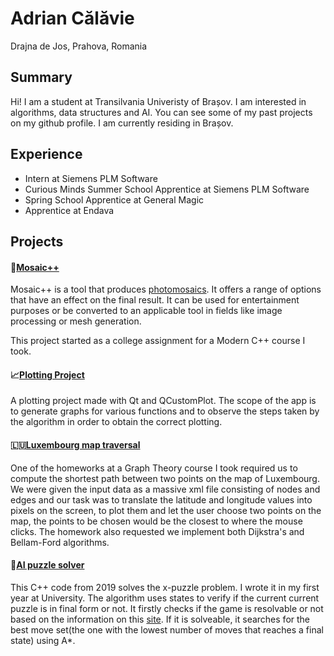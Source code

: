 # Adrian Călăvie
Drajna de Jos, Prahova, Romania

## Summary

Hi! I am a student at Transilvania Univeristy of Brașov. I am interested in algorithms, data structures and AI. You can see some of my past projects on my github profile. I am currently residing in Brașov.

## Experience

* Intern at Siemens PLM Software
* Curious Minds Summer School Apprentice at Siemens PLM Software
* Spring School Apprentice at General Magic
* Apprentice at Endava

## Projects

#### 🧩[Mosaic++](https://bitbucket.org/mosaic-pp/mosaic/src/master/)

Mosaic++ is a tool that produces [photomosaics](https://en.wikipedia.org/wiki/Photographic_mosaic). It offers a range of options that have an effect on the final
result. It can be used for entertainment purposes or be converted to an applicable tool in fields like image
processing or mesh generation.

This project started as a college assignment for a Modern C++ course I took.

#### 📈[Plotting Project](https://github.com/Florin9925/Plotting-)

A plotting project made with Qt and QCustomPlot. The scope of the app is to generate graphs for various functions and to observe the steps taken by the
algorithm in order to obtain the correct plotting. 

#### 🇱🇺[Luxembourg map traversal](https://github.com/adriancalavie/Luxembourg)

One of the homeworks at a Graph Theory course I took required us to compute the shortest path between
two points on the map of Luxembourg. We were given the input data as a massive xml file consisting of
nodes and edges and our task was to translate the latitude and longitude values into pixels on the screen,
to plot them and let the user choose two points on the map, the points to be chosen would be the closest to
where the mouse clicks. The homework also requested we implement both Dijkstra's and Bellam-Ford
algorithms.

####  🤖[AI puzzle solver](https://github.com/adriancalavie/AI-puzzle)

This C++ code from 2019 solves the x-puzzle problem. I wrote it in my first year at University.
The algorithm uses states to verify if the current current puzzle is in final form or not. It firstly checks if the
game is resolvable or not based on the information on this [site](http://kevingong.com/Math/SixteenPuzzle.html).
If it is solveable, it searches for the best move set(the one with the lowest number of moves that reaches a final state) using A*.

